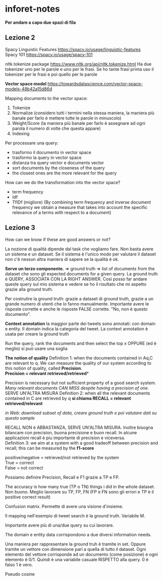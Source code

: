 # inforet-notes

**Per andare a capo due spazi di fila**

## Lezione 2

Spacy Linguistic Features https://spacy.io/usage/linguistic-features  
Spacy 101 https://spacy.io/usage/spacy-101

nltk.tokenize package https://www.nltk.org/api/nltk.tokenize.html Ha due tokenizer uno per le parole e uno per le frasi. Se ho tante frasi prima uso il tokenizer per le frasi e poi quello per le parole

**Vector space model** https://towardsdatascience.com/vector-space-models-48b42a15d86d

Mapping documents to the vector space:
1. Tokenize
2. Normalize (considero tutti i termini nella stessa maniera, la maniera più banale per farlo è mettere tutte le parole in minuscolo)
3. Weight/Score (la maniera più banale per farlo è assegnare ad ogni parola il numero di volte che questa appare)
4. Indexing

Per processare una query: 
- trasformo il documento in vector space
- trasformo la query in vector space
- distanza tra query vector e documents vector
- sort documents by the closeness of the query
- the closest ones are the more relevant for the query

How can we do the transformation into the vector space?
- term frequency
- Idf
- TfIDf (migliore) (By combining term frequency and inverse document frequency we obtain a measure that takes into account the specific relevance of a terms with respect to a document)

## Lezione 3

How can we know if these are good answers or not?

La nozione di qualità dipende dal task che vogliamo fare. 
Non basta avere un sistema e un dataset. Se il sistema è l'unico modo per valutare il dataset non c'è nessun altra maniera di sapere se la qualità è ok.

**Serve un terzo componente.** => ground truth => list of documents from the dataset che sono gli expected documents for a given query. La ground truth è QUERY, ASSOCIATA CON LA RIGHT ANSWER. Così posso far andare queste query sul mio sistema e vedere se ho il risultato che mi aspetto grazie alla ground truth. 

Per costrutire la ground truth: grazie a dataset di ground truth, grazie a un grande numero di utenti che lo fanno manualmente. Importante avere le risposte corrette e anche le risposte FALSE corrette. "No, non è questo documento".

**Context annotation** la maggior parte dei tweets sono annotati: con domain e entity. Il domain indica la categoria del tweet. La context annotation è usata per creare la ground truth

Run the query, rank the documents and then select the top x OPPURE (ed è meglio) si può usare una soglia 

**The notion of quality**
Definition 1: when the documents contained in Aq,C are relevant to q. We can measure the quality of our system according to this notion of quality, called **Precision**.  
**Precision = relevant retrieved/retrieved***

Precision is necessary but not sufficient property of a good search system. *Many relevant documents CAN MISS despite having a precision of one.*  
SERVE UN'ALTRA MISURA 
Definition 2: when all the relevant documents contained in C are retrieved by q **si chiama RECALL = relevant retrieved/relevant** 

*in Web: download subset of data, creare ground truth e poi valutare dati su questo sample*

RECALL NON è ABBASTANZA, SERVE UN'ALTRA MISURA. Inoltre bisogna bilancare con precision, buona precisione e buon recall. In alcune applicazioni recall è piu importante di precision e viceversa.  
Definition 3: we aim at a system with a good tradeoff between precision and recall; this can be measured by
the **f1-score**

positive/negative = retrieved/not retrieved by the system  
True = correct  
False = not correct  

Possiamo definire Precision, Recall e F1 grazie a TP e FP.

The accuracy is how many true (TP o TN) things i did in the whole dataset. Non buono. Meglio lavorare su TP, FP, FN (FP e FN sono gli errori e TP è il positive correct result)
 
Confusion matrix. Permette di avere una visione d'insieme.

Il mapping nell'esempio di tweet search è la ground truth. Variabile M.

Importante avere più di una/due query su cui lavorare.

The domain e entity data corrispondono a due diversi information needs.

Una maniera per rappresentare la ground truh è tramite in set. Oppure tramite un vettore con dimensione pari a quella di tutto il dataset. Ogni elemento del vettore corrisponde ad un documento (come posizione) e ogni elemento è 0/1. Quindi è una variabile casuale RISPETTO alla query. 0 è falso 1 è vero.

Pseudo cosine

